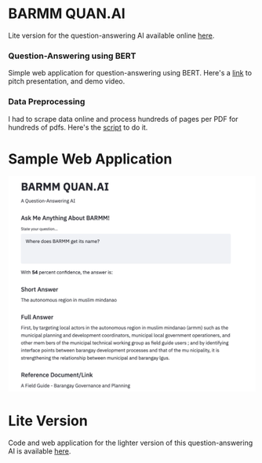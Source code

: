 # BARMM QUAN.AI
Lite version for the question-answering AI available online [here](https://share.streamlit.io/xmpuspus/mini-question-answering-ai/main/app.py).

### Question-Answering using BERT
Simple web application for question-answering using BERT. Here's a [link](https://drive.google.com/drive/folders/1gxXUrlT48MMFRPjf90fXOPFoDOW6Yxmc?usp=sharing) to pitch presentation, and demo video.

### Data Preprocessing
I had to scrape data online and process hundreds of pages per PDF for hundreds of pdfs. Here's the [script](https://colab.research.google.com/drive/1y_H_E97BRBq7NnXO_2vpCi7zzHGCISTx?usp=sharing) to do it.

# Sample Web Application

![Sample image of the question answering web application.](images/bert_qa.png)

# Lite Version
Code and web application for the  lighter version of this question-answering AI is available [here](https://github.com/xmpuspus/mini-question-answering-ai).

